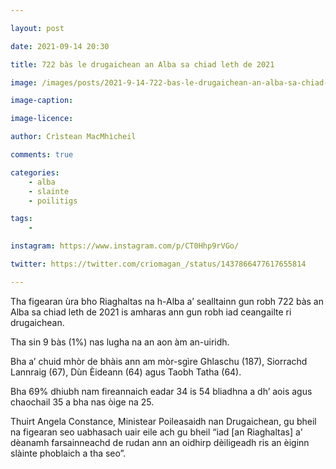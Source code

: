 ```yaml
---

layout: post

date: 2021-09-14 20:30

title: 722 bàs le drugaichean an Alba sa chiad leth de 2021

image: /images/posts/2021-9-14-722-bas-le-drugaichean-an-alba-sa-chiad-leth-de-2021.jpg

image-caption:

image-licence:

author: Crìstean MacMhìcheil

comments: true

categories:
    - alba
    - slainte
    - poilitigs

tags:
    -

instagram: https://www.instagram.com/p/CT0Hhp9rVGo/

twitter: https://twitter.com/criomagan_/status/1437866477617655814

---
```


Tha figearan ùra bho Riaghaltas na h-Alba a’ sealltainn gun robh 722 bàs an Alba sa chiad leth de 2021 is amharas ann gun robh iad ceangailte ri drugaichean.

<!--more-->

Tha sin 9 bàs (1%) nas lugha na an aon àm an-uiridh.

Bha a’ chuid mhòr de bhàis ann am mòr-sgìre Ghlaschu (187), Siorrachd Lannraig (67), Dùn Èideann (64) agus Taobh Tatha (64).

Bha 69% dhiubh nam fireannaich eadar 34 is 54 bliadhna a dh’ aois agus chaochail 35 a bha nas òige na 25.

Thuirt Angela Constance, Ministear Poileasaidh nan Drugaichean, gu bheil na figearan seo uabhasach uair eile ach gu bheil “iad [an Riaghaltas] a' dèanamh farsainneachd de rudan ann an oidhirp dèiligeadh ris an èiginn slàinte phoblaich a tha seo”.
